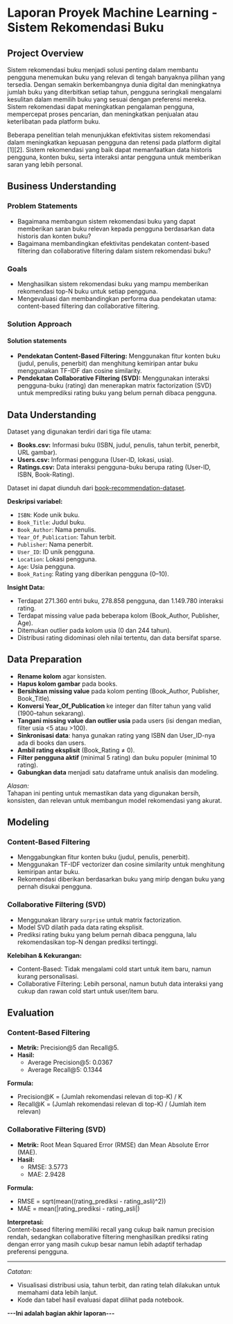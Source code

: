 # Laporan Proyek Machine Learning - Sistem Rekomendasi Buku

## Project Overview

Sistem rekomendasi buku menjadi solusi penting dalam membantu pengguna menemukan buku yang relevan di tengah banyaknya pilihan yang tersedia. Dengan semakin berkembangnya dunia digital dan meningkatnya jumlah buku yang diterbitkan setiap tahun, pengguna seringkali mengalami kesulitan dalam memilih buku yang sesuai dengan preferensi mereka. Sistem rekomendasi dapat meningkatkan pengalaman pengguna, mempercepat proses pencarian, dan meningkatkan penjualan atau keterlibatan pada platform buku.

Beberapa penelitian telah menunjukkan efektivitas sistem rekomendasi dalam meningkatkan kepuasan pengguna dan retensi pada platform digital [1][2]. Sistem rekomendasi yang baik dapat memanfaatkan data historis pengguna, konten buku, serta interaksi antar pengguna untuk memberikan saran yang lebih personal.

## Business Understanding

### Problem Statements

- Bagaimana membangun sistem rekomendasi buku yang dapat memberikan saran buku relevan kepada pengguna berdasarkan data historis dan konten buku?
- Bagaimana membandingkan efektivitas pendekatan content-based filtering dan collaborative filtering dalam sistem rekomendasi buku?

### Goals

- Menghasilkan sistem rekomendasi buku yang mampu memberikan rekomendasi top-N buku untuk setiap pengguna.
- Mengevaluasi dan membandingkan performa dua pendekatan utama: content-based filtering dan collaborative filtering.

### Solution Approach

#### Solution statements

- **Pendekatan Content-Based Filtering:** Menggunakan fitur konten buku (judul, penulis, penerbit) dan menghitung kemiripan antar buku menggunakan TF-IDF dan cosine similarity.
- **Pendekatan Collaborative Filtering (SVD):** Menggunakan interaksi pengguna-buku (rating) dan menerapkan matrix factorization (SVD) untuk memprediksi rating buku yang belum pernah dibaca pengguna.

## Data Understanding

Dataset yang digunakan terdiri dari tiga file utama:
- **Books.csv:** Informasi buku (ISBN, judul, penulis, tahun terbit, penerbit, URL gambar).
- **Users.csv:** Informasi pengguna (User-ID, lokasi, usia).
- **Ratings.csv:** Data interaksi pengguna-buku berupa rating (User-ID, ISBN, Book-Rating).

Dataset ini dapat diunduh dari [book-recommendation-dataset](https://www.kaggle.com/datasets/arashnic/book-recommendation-dataset).

**Deskripsi variabel:**
- `ISBN`: Kode unik buku.
- `Book_Title`: Judul buku.
- `Book_Author`: Nama penulis.
- `Year_Of_Publication`: Tahun terbit.
- `Publisher`: Nama penerbit.
- `User_ID`: ID unik pengguna.
- `Location`: Lokasi pengguna.
- `Age`: Usia pengguna.
- `Book_Rating`: Rating yang diberikan pengguna (0–10).

**Insight Data:**
- Terdapat 271.360 entri buku, 278.858 pengguna, dan 1.149.780 interaksi rating.
- Terdapat missing value pada beberapa kolom (Book_Author, Publisher, Age).
- Ditemukan outlier pada kolom usia (0 dan 244 tahun).
- Distribusi rating didominasi oleh nilai tertentu, dan data bersifat sparse.

## Data Preparation

- **Rename kolom** agar konsisten.
- **Hapus kolom gambar** pada books.
- **Bersihkan missing value** pada kolom penting (Book_Author, Publisher, Book_Title).
- **Konversi Year_Of_Publication** ke integer dan filter tahun yang valid (1900–tahun sekarang).
- **Tangani missing value dan outlier usia** pada users (isi dengan median, filter usia <5 atau >100).
- **Sinkronisasi data**: hanya gunakan rating yang ISBN dan User_ID-nya ada di books dan users.
- **Ambil rating eksplisit** (Book_Rating ≠ 0).
- **Filter pengguna aktif** (minimal 5 rating) dan buku populer (minimal 10 rating).
- **Gabungkan data** menjadi satu dataframe untuk analisis dan modeling.

_Alasan:_  
Tahapan ini penting untuk memastikan data yang digunakan bersih, konsisten, dan relevan untuk membangun model rekomendasi yang akurat.

## Modeling

### Content-Based Filtering

- Menggabungkan fitur konten buku (judul, penulis, penerbit).
- Menggunakan TF-IDF vectorizer dan cosine similarity untuk menghitung kemiripan antar buku.
- Rekomendasi diberikan berdasarkan buku yang mirip dengan buku yang pernah disukai pengguna.

### Collaborative Filtering (SVD)

- Menggunakan library `surprise` untuk matrix factorization.
- Model SVD dilatih pada data rating eksplisit.
- Prediksi rating buku yang belum pernah dibaca pengguna, lalu rekomendasikan top-N dengan prediksi tertinggi.

**Kelebihan & Kekurangan:**
- Content-Based: Tidak mengalami cold start untuk item baru, namun kurang personalisasi.
- Collaborative Filtering: Lebih personal, namun butuh data interaksi yang cukup dan rawan cold start untuk user/item baru.

## Evaluation

### Content-Based Filtering

- **Metrik:** Precision@5 dan Recall@5.
- **Hasil:**  
  - Average Precision@5: 0.0367  
  - Average Recall@5: 0.1344

**Formula:**
- Precision@K = (Jumlah rekomendasi relevan di top-K) / K
- Recall@K = (Jumlah rekomendasi relevan di top-K) / (Jumlah item relevan)

### Collaborative Filtering (SVD)

- **Metrik:** Root Mean Squared Error (RMSE) dan Mean Absolute Error (MAE).
- **Hasil:**  
  - RMSE: 3.5773  
  - MAE: 2.9428

**Formula:**
- RMSE = sqrt(mean((rating_prediksi - rating_asli)^2))
- MAE = mean(|rating_prediksi - rating_asli|)

**Interpretasi:**  
Content-based filtering memiliki recall yang cukup baik namun precision rendah, sedangkan collaborative filtering menghasilkan prediksi rating dengan error yang masih cukup besar namun lebih adaptif terhadap preferensi pengguna.

---

_Catatan:_
- Visualisasi distribusi usia, tahun terbit, dan rating telah dilakukan untuk memahami data lebih lanjut.
- Kode dan tabel hasil evaluasi dapat dilihat pada notebook.

**---Ini adalah bagian akhir laporan---**